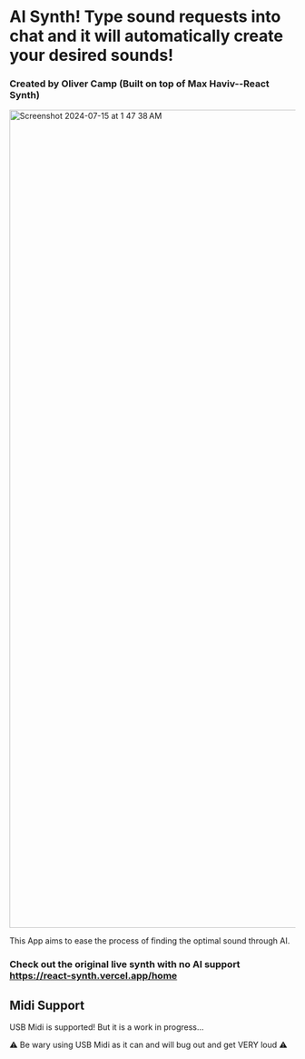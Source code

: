 # AI Synth! Type sound requests into chat and it will automatically create your desired sounds!
### Created by Oliver Camp (Built on top of Max Haviv--React Synth)

<img width="1440" alt="Screenshot 2024-07-15 at 1 47 38 AM" src="https://github.com/user-attachments/assets/b176b028-c1d9-4cf8-8733-7e370c86118c">

This App aims to ease the process of finding the optimal sound through AI.

### Check out the original live synth with no AI support <https://react-synth.vercel.app/home>

## Midi Support
USB Midi is supported! But it is a work in progress...

⚠️ Be wary using USB Midi as it can and will bug out and get VERY loud ⚠️
